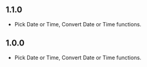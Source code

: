 ## 1.1.0

* Pick Date or Time, Convert Date or Time functions.

## 1.0.0

* Pick Date or Time, Convert Date or Time functions.
